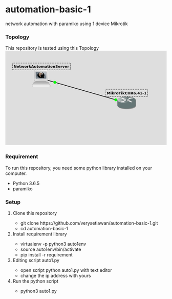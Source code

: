 # automation-basic-1
network automation with paramiko using 1 device Mikrotik

<h3>Topology</h3>
This repository is tested using this Topology
<img src="auto1.png">

<h3>Requirement</h3>
To run this repository, you need some python library installed on your computer.
<ul>
    <li>Python 3.6.5</li>
    <li>paramiko</li>
</ul>    
<h3>Setup</h3>
<ol>
    <li>Clone this repository</li>
        <ul>
            <li>git clone https://github.com/verysetiawan/automation-basic-1.git</li>
            <li>cd automation-basic-1</li>
        </ul>
    <li>Install requirement library</li>
        <ul>
            <li>virtualenv -p python3 auto1env</li>
            <li>source auto1env/bin/activate</li>
            <li>pip install -r requirement</li>
        </ul>
     <li>Editing script auto1.py</li>
        <ul>
            <li>open script python auto1.py with text editor</li>
            <li>change the ip address with yours</li>
       </ul>
    <li>Run the python script</li>
        <ul>
            <li>python3 auto1.py</li>
        </ul>
